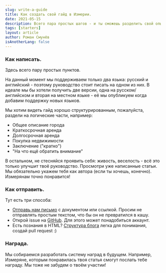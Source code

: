 ```yaml
---
slug: write-a-guide
title: Как создать свой гайд в Измерии.
date: 2021-05-15
description: Всего пара простых шагов - и ты сможешь разделить свой опыт с другими Измерянами. Награда прилагается!
tags: [starters]
layout: article
author: Роман Смунёв
isAnotherLang: false
---
```


### Как написать.
Здесь всего пару простых пунктов.

На данный момент мы поддерживаем только два языка: русский и английский - поэтому руководство стоит писать на одном из них. В идеале мы бы хотели получить две версии, одна на русском/английском и вторая на местном языке - её мы опубликуем когда добавим поддержку новых языков.

Мы хотим видеть гайд хорошо структурированным, пожалуйста, раздели на логические части, например:

- Общее описание города
- Краткосрочная аренда
- Долгосрочная аренда
- Покупка недвижимости
- Заключение ("кратко")
- "На что ещё обратить внимание"

В остальном, не стесняйся проявить себя: живость, веселость - всё это только улучшит твоё руководство. Просмотри уже написанные статьи. Мы обязательно укажем тебя как автора (если ты хочешь, конечно). Измерянам точно понравится!

### Как отправить.
Тут есть три способа:

- <a href="mailto:support@measureland.org" class="article__link">Отправь нам письмо</a> с документом или ссылкой. Просим не отправлять простым текстом, что бы он не превратился в кашу.
- Открой issue на <a href="https://github.com/RomanistHere/Measureland/issues" class="article__link" target="_blank" rel="noopener">GitHub</a>. Для этого может понадобиться аккаунт.
- Есть познания в HTML? <a href="https://github.com/RomanistHere/Measureland/tree/master/blog" class="article__link" target="_blank" rel="noopener">Структура блога</a> легка для понимания, создай pull request :)

### Награда.
Мы собираемся разработать систему наград в будущем. Например, Измеряне, которым понравилась твоя статья смогут послать тебе награду. Мы тоже не забудем о твоём участии!
